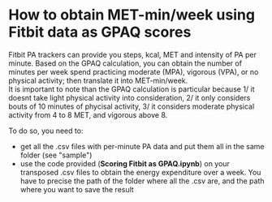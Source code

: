 # How to obtain MET-min/week using Fitbit data as GPAQ scores  

Fitbit PA trackers can provide you steps, kcal, MET and intensity of PA per minute. Based on the GPAQ calculation, you can obtain the number of minutes per week spend practicing moderate (MPA), vigorous (VPA), or no physical activity; then translate it into MET-min/week.  
It is important to note than the GPAQ calculation is particular because 1/ it doesnt take light physical activity into consideration, 2/ it only considers bouts of 10 minutes of phycisal activity, 3/ it considers moderate physical activity from 4 to 8 MET, and vigorous above 8.

To do so, you need to:  
- get all the .csv files with per-minute PA data and put them all in the same folder (see "sample")
- use the code provided (**Scoring Fitbit as GPAQ.ipynb**) on your transposed .csv files to obtain the energy expenditure over a week. You have to precise the path of the folder where all the .csv are, and the path where you want to save the result
